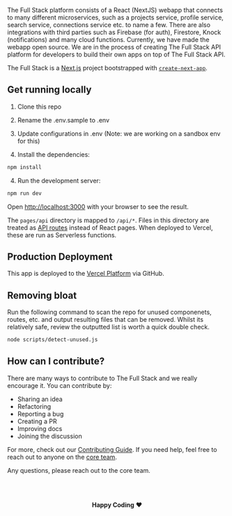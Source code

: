 The Full Stack platform consists of a React (NextJS) webapp that connects
to many different microservices, such as a projects service, profile service,
search service, connections service etc. to name a few. There are also
integrations with third parties such as Firebase (for auth), Firestore, Knock
(notifications) and many cloud functions. Currently, we have made the webapp
open source. We are in the process of creating The Full Stack API platform
for developers to build their own apps on top of The Full Stack API.

The Full Stack is a [Next.js](https://nextjs.org/) project bootstrapped with
[`create-next-app`](https://github.com/vercel/next.js/tree/canary/packages/create-next-app).

## Get running locally

1. Clone this repo

2. Rename the .env.sample to .env

3. Update configurations in .env (Note: we are working on a sandbox env for this)

4. Install the dependencies:

```bash
npm install
```

4. Run the development server:

```bash
npm run dev
```

Open [http://localhost:3000](http://localhost:3000) with your browser to see
the result.

The `pages/api` directory is mapped to `/api/*`. Files in this directory are
treated as [API routes](https://nextjs.org/docs/api-routes/introduction) instead
of React pages. When deployed to Vercel, these are run as Serverless functions.

## Production Deployment

This app is deployed to the [Vercel Platform](https://vercel.com/import?utm_medium=default-template&filter=next.js&utm_source=create-next-app&utm_campaign=create-next-app-readme) via GitHub.

## Removing bloat

Run the following command to scan the repo for unused componenets, routes, etc.
and output resulting files that can be removed. Whilst its relatively safe,
review the outputted list is worth a quick double check.

```bash
node scripts/detect-unused.js
```

## How can I contribute?

There are many ways to contribute to The Full Stack and we really encourage it.
You can contribute by:

- Sharing an idea
- Refactoring
- Reporting a bug
- Creating a PR
- Improving docs
- Joining the discussion

For more, check out our [Contributing Guide](CONTRIBUTING.md). If you need help,
feel free to reach out to anyone on the [core team](#core-team).

Any questions, please reach out to the core team.

<br>

<p align="center">
  <br>
  <strong>Happy Coding</strong> ❤️
</p>
